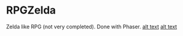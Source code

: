 # RPGZelda
Zelda like RPG (not very completed). Done with Phaser.
[alt text](https://github.com/Extellion/RPGZelda/blob/master/capt2.png "Logo Title Text 1")
[alt text](https://github.com/Extellion/RPGZelda/blob/master/capt1.png "Logo Title Text 1")
